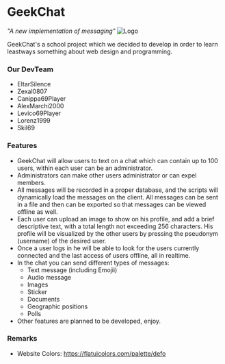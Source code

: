 # GeekChat
*"A new implementation of messaging"*
![Logo](https://i.gyazo.com/bc51348de597442286dfd041b6f9ba3a.png)

GeekChat's a school project which we decided to develop in order to learn leastways something about web design and programming.

### Our DevTeam
- EltarSilence
- Zexal0807
- Canippa69Player
- AlexMarchi2000
- Levico69Player
- Lorenz1999
- Skil69

### Features

- GeekChat will allow users to text on a chat which can contain up to 100 users, within each user can be an administrator.
- Administrators can make other users administrator or can expel members.
- All messages will be recorded in a proper database, and the scripts will dynamically load the messages on the client. All messages can be sent in a file and then can be exported so that messages can be viewed offline as well.
- Each user can upload an image to show on his profile, and add a brief descriptive text, with a total length not exceeding 256 characters. His profile will be visualized by the other users by pressing the pseudonym (username) of the desired user.
- Once a user logs in he will be able to look for the users currently connected and the last access of users offline, all in realtime.
- In the chat you can send different types of messages:
	- Text message (including Emojii)
	- Audio message
	- Images
	- Sticker
	- Documents
	- Geographic positions
	- Polls
- Other features are planned to be developed, enjoy.

### Remarks
- Website Colors: https://flatuicolors.com/palette/defo
